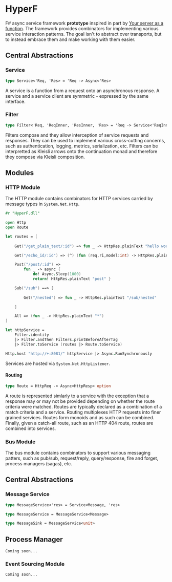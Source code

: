 HyperF
======

F# async service framework __prototype__ inspired in part by [Your server as a function](http://monkey.org/~marius/funsrv.pdf). The framework provides combinators for implementing various service interaction patterns. The goal isn't to abstract over transports, but to instead embrace them and make working with them easier.

## Central Abstractions

### Service

```fsharp
type Service<'Req, 'Res> = 'Req -> Async<'Res>
```

A service is a function from a request onto an asynchronous response. A service and a service client are symmetric - expressed by the same interface.

### Filter

```fsharp
type Filter<'Req, 'ReqInner, 'ResInner, 'Res> = 'Req -> Service<'ReqInner, 'ResInner> -> Async<'Res>
```

Filters compose and they allow interception of service requests and responses. They can be used to implement various cross-cutting concerns, such as authentication, logging, metrics, serialization, etc. Filters can be interpretted as Kleisli arrows onto the continuation monad and therefore they compose via Kleisli composition.


## Modules

### HTTP Module

The HTTP module contains combinators for HTTP services carried by message types in ```System.Net.Http```.

```fsharp
#r "HyperF.dll"

open Http
open Route

let routes = [
     
    Get("/get_plain_text/:id") => fun _ -> HttpRes.plainText "hello world"

    Get("/echo_id/:id") => (^) (fun (req,ri,model:int) -> HttpRes.plainText (sprintf "id=%i" model))

    Post("/post/:id") => 
        fun _ -> async {
            do! Async.Sleep(1000)
            return! HttpRes.plainText "post" }

    Sub("/sub") ==> [
    
        Get("/nested") => fun _ -> HttpRes.plainText "/sub/nested"

    ]    

    All => (fun _ -> HttpRes.plainText "*")
] 

let httpService = 
    Filter.identity 
    |> Filter.andThen Filters.printBeforeAfterTag
    |> Filter.toService (routes |> Route.toService)

Http.host "http://+:8081/" httpService |> Async.RunSynchronously
```

Services are hosted via ```System.Net.HttpListener```.

#### Routing

```fsharp
type Route = HttpReq -> Async<HttpResp> option
```

A route is represented simlarly to a service with the exception that a response may or may not be provided depending on whether the route criteria were matched. Routes are typically declared as a combination of a match criteria and a service. Routing multiplexes HTTP requests into finer grained services. Routes form monoids and as such can be combined. Finally, given a catch-all route, such as an HTTP 404 route, routes are combined into services. 


### Bus Module

The bus module contains combinators to support various messaging patters, such as pub/sub, request/reply, query/response, fire and forget, process managers (sagas), etc.


## Central Abstractions

### Message Service

```fsharp
type MessageService<'res> = Service<Message, 'res>

type MessageService = MessageService<Message>

type MessageSink = MessageService<unit>
```

## Process Manager

```Coming soon...```


### Event Sourcing Module

```Coming soon...```